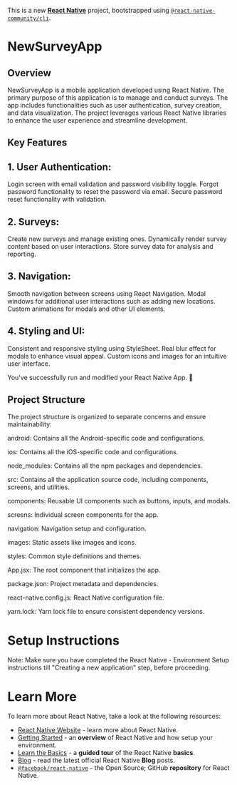 This is a new [**React Native**](https://reactnative.dev) project, bootstrapped using [`@react-native-community/cli`](https://github.com/react-native-community/cli).

# NewSurveyApp

## Overview

NewSurveyApp is a mobile application developed using React Native. The primary purpose of this application is to manage and conduct surveys. The app includes functionalities such as user authentication, survey creation, and data visualization. The project leverages various React Native libraries to enhance the user experience and streamline development.

## Key Features

## 1. User Authentication:

Login screen with email validation and password visibility toggle.
Forgot password functionality to reset the password via email.
Secure password reset functionality with validation.

## 2. Surveys:

Create new surveys and manage existing ones.
Dynamically render survey content based on user interactions.
Store survey data for analysis and reporting.

## 3. Navigation:

Smooth navigation between screens using React Navigation.
Modal windows for additional user interactions such as adding new locations.
Custom animations for modals and other UI elements.

## 4. Styling and UI:

Consistent and responsive styling using StyleSheet.
Real blur effect for modals to enhance visual appeal.
Custom icons and images for an intuitive user interface.

You've successfully run and modified your React Native App. :partying_face:

## Project Structure

The project structure is organized to separate concerns and ensure maintainability:

android: Contains all the Android-specific code and configurations.

ios: Contains all the iOS-specific code and configurations.

node_modules: Contains all the npm packages and dependencies.

src: Contains all the application source code, including components, screens, and utilities.

components: Reusable UI components such as buttons, inputs, and modals.

screens: Individual screen components for the app.

navigation: Navigation setup and configuration.

images: Static assets like images and icons.

styles: Common style definitions and themes.

App.jsx: The root component that initializes the app.

package.json: Project metadata and dependencies.

react-native.config.js: React Native configuration file.

yarn.lock: Yarn lock file to ensure consistent dependency versions.

# Setup Instructions

Note: Make sure you have completed the React Native - Environment Setup instructions till "Creating a new application" step, before proceeding.

# Learn More

To learn more about React Native, take a look at the following resources:

- [React Native Website](https://reactnative.dev) - learn more about React Native.
- [Getting Started](https://reactnative.dev/docs/environment-setup) - an **overview** of React Native and how setup your environment.
- [Learn the Basics](https://reactnative.dev/docs/getting-started) - a **guided tour** of the React Native **basics**.
- [Blog](https://reactnative.dev/blog) - read the latest official React Native **Blog** posts.
- [`@facebook/react-native`](https://github.com/facebook/react-native) - the Open Source; GitHub **repository** for React Native.
